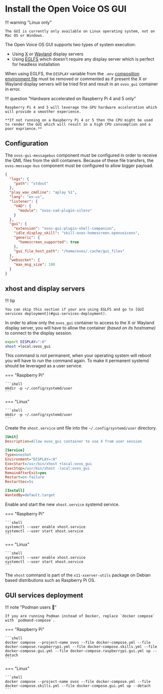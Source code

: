 # Install the Open Voice OS GUI

!!! warning "Linux only"

    The GUI is currently only available on Linux operating system, not on Mac OS or Windows.

The Open Voice OS GUI supports two types of system execution:

  - Using [X](https://en.wikipedia.org/wiki/X_Window_System) or [Wayland](https://en.wikipedia.org/wiki/Wayland_(protocol)) display servers
  - Using [EGLFS](https://doc.qt.io/qt-6/embedded-linux.html#eglfs) which doesn't require any display server which is perfect for headless installation

When using EGLFS, the `DISPLAY` variable from the `.env` [composition environment file](../composition.md#environment-files) must be removed or commented as if present the X or Wayland display servers will be tried first and result in an `ovos_gui` container in error.

!!! question "Hardware accelerated on Raspberry Pi 4 and 5 only"

    Raspberry Pi 4 and 5 will leverage the GPU hardware acceleration which will provide a smoother experience.

    **If not running on a Raspberry Pi 4 or 5 then the CPU might be used to render the GUI which will result in a high CPU consumption and a poor exprience.**

## Configuration

The `ovos-gui-messagebus` component must be configured in order to receive the QML files from the skill containers. Because of these file transfers, the `ovos-message-bus` component must be configured to allow bigger payload.

```json title="~/ovos/config/mycroft.conf"
{
  "logs": {
    "path": "stdout"
  },
  "play_wav_cmdline": "aplay %1",
  "lang": "en-us",
  "listener": {
    "VAD": {
      "module": "ovos-vad-plugin-silero"
    }
  },
  "gui": {
    "extension": "ovos-gui-plugin-shell-companion",
    "idle_display_skill": "skill-ovos-homescreen.openvoiceos",
    "generic": {
      "homescreen_supported": true
    },
    "gui_file_host_path": "/home/ovos/.cache/gui_files"
  },
  "websocket": {
    "max_msg_size": 100
  }
}
```

## xhost and display servers

!!! tip

    You can skip this section if your are using EGLFS and go to [GUI services deployment](#gui-services-deployment).

In order to allow only the `ovos_gui` container to access to the X or Wayland display server, you will have to allow the container *(based on its hostname)* to connect to the display session.

```bash
export DISPLAY=":0"
xhost +local:ovos_gui
```

This command is not permanent, when your operating system will reboot you will have to run the command again. To make it permanent systemd should be leveraged as a user service.

=== "Raspberry Pi"

    ```shell
    mkdir -p ~/.config/systemd/user
    ```

=== "Linux"

    ```shell
    mkdir -p ~/.config/systemd/user
    ```

Create the `xhost.service` unit file into the `~/.config/systemd/user` directory.

```ini title="~/.config/systemd/user/xhost.service"
[Unit]
Description=Allow ovos_gui container to use X from user session

[Service]
Type=oneshot
Environment="DISPLAY=:0"
ExecStart=/usr/bin/xhost +local:ovos_gui
ExecStop=/usr/bin/xhost -local:ovos_gui
RemainAfterExit=yes
Restart=on-failure
RestartSec=5s

[Install]
WantedBy=default.target
```

Enable and start the new `xhost.service` systemd service.

=== "Raspberry Pi"

    ```shell
    systemctl --user enable xhost.service
    systemctl --user start xhost.service
    ```

=== "Linux"

    ```shell
    systemctl --user enable xhost.service
    systemctl --user start xhost.service
    ```

The `xhost` command is part of the `x11-xserver-utils` package on Debian based distributions such as Raspberry Pi OS.

## GUI services deployment

!!! note "Podman users :muscle:"

    If you are running Podman instead of Docker, replace `docker compose` with `podmand-compose`.

=== "Raspberry Pi"

    ```shell
    docker compose --project-name ovos --file docker-compose.yml --file docker-compose.raspberrypi.yml --file docker-compose.skills.yml --file docker-compose.gui.yml --file docker-compose.raspberrypi.gui.yml up --detach
    ```

=== "Linux"

    ```shell
    docker compose --project-name ovos --file docker-compose.yml --file docker-compose.skills.yml --file docker-compose.gui.yml up --detach
    ```

